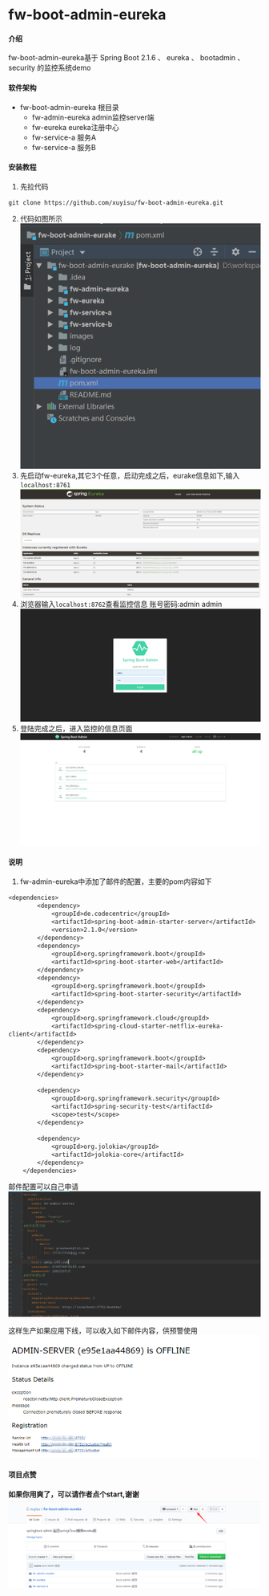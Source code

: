 # fw-boot-admin-eureka

#### 介绍
fw-boot-admin-eureka基于 Spring Boot 2.1.6 、 eureka 、 bootadmin 、security 的监控系统demo


#### 软件架构
- fw-boot-admin-eureka 根目录
    - fw-admin-eureka admin监控server端
    - fw-eureka eureka注册中心
    - fw-service-a 服务A
    - fw-service-a 服务B
#### 安装教程
1. 先拉代码
```
git clone https://github.com/xuyisu/fw-boot-admin-eureka.git
```
2. 代码如图所示
![代码图](images/system.png)
3. 先启动fw-eureka,其它3个任意，启动完成之后，eurake信息如下,输入 `localhost:8761`
![eureka图](images/eureka.png)
4. 浏览器输入`localhost:8762`查看监控信息 账号密码:admin admin
![login图](images/login.png)
5. 登陆完成之后，进入监控的信息页面
![admin图](images/admin.png)
#### 说明
1. fw-admin-eureka中添加了邮件的配置，主要的pom内容如下
``` pom
<dependencies>
        <dependency>
            <groupId>de.codecentric</groupId>
            <artifactId>spring-boot-admin-starter-server</artifactId>
            <version>2.1.0</version>
        </dependency>
        <dependency>
            <groupId>org.springframework.boot</groupId>
            <artifactId>spring-boot-starter-web</artifactId>
        </dependency>
        <dependency>
            <groupId>org.springframework.boot</groupId>
            <artifactId>spring-boot-starter-security</artifactId>
        </dependency>
        <dependency>
            <groupId>org.springframework.cloud</groupId>
            <artifactId>spring-cloud-starter-netflix-eureka-client</artifactId>
        </dependency>
        <dependency>
            <groupId>org.springframework.boot</groupId>
            <artifactId>spring-boot-starter-mail</artifactId>
        </dependency>

        <dependency>
            <groupId>org.springframework.security</groupId>
            <artifactId>spring-security-test</artifactId>
            <scope>test</scope>
        </dependency>

        <dependency>
            <groupId>org.jolokia</groupId>
            <artifactId>jolokia-core</artifactId>
        </dependency>
    </dependencies>
```
邮件配置可以自己申请
![email图](images/email.png)

这样生产如果应用下线，可以收入如下邮件内容，供预警使用
![offline图](images/offline.png)

#### 项目点赞
**如果你用爽了，可以请作者点个start,谢谢**
![star图](images/star.png)



